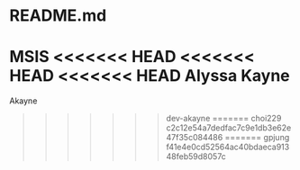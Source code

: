 # README.md
MSIS
<<<<<<< HEAD
<<<<<<< HEAD
<<<<<<< HEAD
Alyssa Kayne
=======
Akayne
>>>>>>> dev-akayne
=======
choi229
>>>>>>> c2c12e54a7dedfac7c9e1db3e62e47f35c084486
=======
gpjung
>>>>>>> f41e4e0cd52564ac40bdaeca91348feb59d8057c
